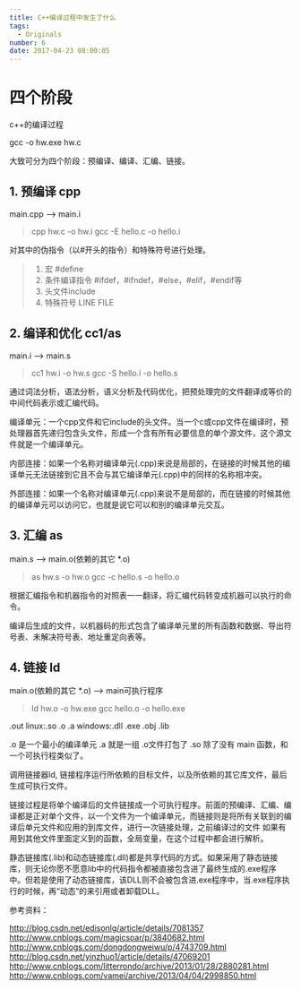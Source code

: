 ```yaml
---
title: C++编译过程中发生了什么
tags:
  - Originals
number: 6
date: 2017-04-23 08:00:05
---
```


# 四个阶段

c++的编译过程

gcc -o hw.exe  hw.c

大致可分为四个阶段：预编译、编译、汇编、链接。

## 1. 预编译 cpp

main.cpp --> main.i

> cpp hw.c -o hw.i
> gcc -E hello.c -o hello.i

对其中的伪指令（以#开头的指令）和特殊符号进行处理。

> 1. 宏 #define
> 2. 条件编译指令 #ifdef，#ifndef，#else，#elif，#endif等
> 3. 头文件include
> 4. 特殊符号 LINE FILE

## 2. 编译和优化 cc1/as

main.i --> main.s

> cc1 hw.i -o hw.s
> gcc -S hello.i -o hello.s 

通过词法分析，语法分析，语义分析及代码优化，把预处理完的文件翻译成等价的中间代码表示或汇编代码。

编译单元：一个cpp文件和它include的头文件。当一个c或cpp文件在编译时，预处理器首先递归包含头文件，形成一个含有所有必要信息的单个源文件，这个源文件就是一个编译单元。

内部连接：如果一个名称对编译单元(.cpp)来说是局部的，在链接的时候其他的编译单元无法链接到它且不会与其它编译单元(.cpp)中的同样的名称相冲突。

外部连接：如果一个名称对编译单元(.cpp)来说不是局部的，而在链接的时候其他的编译单元可以访问它，也就是说它可以和别的编译单元交互。



## 3. 汇编 as

main.s --> main.o(依赖的其它 *.o)

> as hw.s -o hw.o
> gcc -c hello.s -o hello.o

根据汇编指令和机器指令的对照表一一翻译，将汇编代码转变成机器可以执行的命令。

编译后生成的文件，以机器码的形式包含了编译单元里的所有函数和数据、导出符号表、未解决符号表、地址重定向表等。


## 4. 链接 ld

main.o(依赖的其它 *.o) --> main可执行程序

> ld hw.o -o hw.exe
> gcc hello.o -o hello.exe

.out
linux:.so .o .a
windows:.dll .exe .obj .lib

.o 是一个最小的编译单元 
.a 就是一组 .o文件打包了
.so 除了没有 main 函数，和一个可执行程类似了。

调用链接器ld, 链接程序运行所依赖的目标文件，以及所依赖的其它库文件，最后生成可执行文件。

链接过程是将单个编译后的文件链接成一个可执行程序。前面的预编译、汇编、编译都是正对单个文件，以一个文件为一个编译单元，而链接则是将所有关联到的编译后单元文件和应用的到库文件，进行一次链接处理，之前编译过的文件 如果有用到其他文件里面定义到的函数，全局变量，在这个过程中都会进行解析。

静态链接库(.lib)和动态链接库(.dll)都是共享代码的方式。如果采用了静态链接库，则无论你愿不愿意lib中的代码指令都被直接包含进了最终生成的.exe程序中。但若是使用了动态链接库，该DLL则不会被包含进.exe程序中，当.exe程序执行的时候，再“动态”的来引用或者卸载DLL。

参考资料：

http://blog.csdn.net/edisonlg/article/details/7081357
http://www.cnblogs.com/magicsoar/p/3840682.html
http://www.cnblogs.com/dongdongweiwu/p/4743709.html
http://blog.csdn.net/yinzhuo1/article/details/47069201
http://www.cnblogs.com/litterrondo/archive/2013/01/28/2880281.html
http://www.cnblogs.com/vamei/archive/2013/04/04/2998850.html

